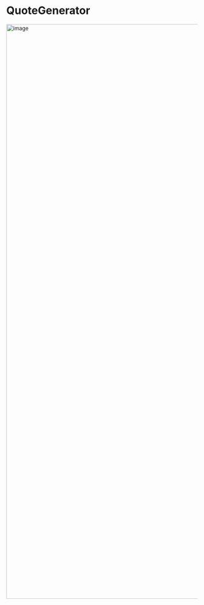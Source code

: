 # QuoteGenerator

<img width="1506" height="1512" alt="image" src="https://github.com/user-attachments/assets/3593d5bc-4a6e-45bf-8325-440ea11d5ac0" />
